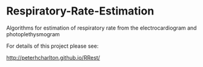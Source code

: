 # Respiratory-Rate-Estimation
Algorithms for estimation of respiratory rate from the electrocardiogram and photoplethysmogram

For details of this project please see:

http://peterhcharlton.github.io/RRest/
